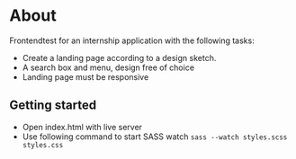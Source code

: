 # About

Frontendtest for an internship application with the following tasks: 
- Create a landing page according to a design sketch.
- A search box and menu, design free of choice
- Landing page must be responsive

## Getting started
- Open index.html with live server 
- Use following command to start SASS watch `sass --watch styles.scss styles.css`
